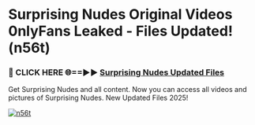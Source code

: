 # Surprising Nudes Original Videos 0nlyFans Leaked - Files Updated! (n56t)

<h3>🔴 CLICK HERE 🌐==►► <a href="https://tinyurl.com/y5r63du9" rel="nofollow">Surprising Nudes Updated Files</a></h3>

Get Surprising Nudes and all content. Now you can access all videos and pictures of Surprising Nudes. New Updated Files 2025!

[![n56t](https://i.imgur.com/UVo9nyh.gif)](https://tinyurl.com/y5r63du9)